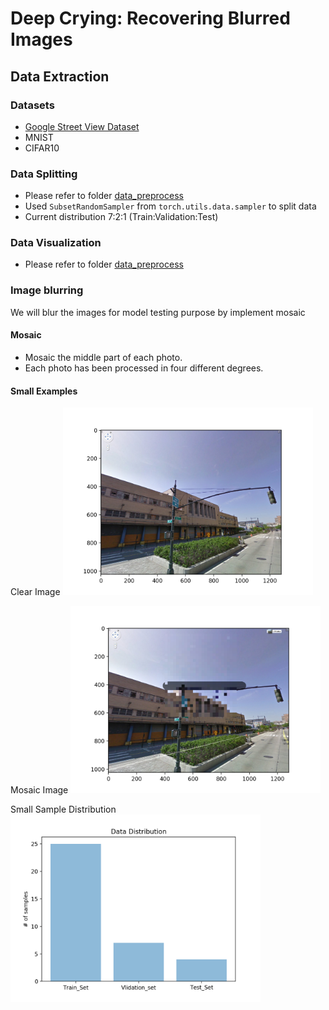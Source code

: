 # Deep Crying: Recovering Blurred Images

## Data Extraction

### Datasets
- [Google Street View Dataset](https://www.crcv.ucf.edu/projects/GMCP_Geolocalization/#Dataset)
- MNIST
- CIFAR10

### Data Splitting

- Please refer to folder [data_preprocess](data_preprocess)
- Used `SubsetRandomSampler` from `torch.utils.data.sampler` to split data
- Current distribution 7:2:1 (Train:Validation:Test)

### Data Visualization

- Please refer to folder [data_preprocess](data_preprocess)


### Image blurring
 We will blur the images for model testing purpose by implement mosaic
 
#### Mosaic
- Mosaic the middle part of each photo.
- Each photo has been processed in four different degrees.

#### Small Examples

Clear Image
<img src="imgs/clear_demo1.png " alt="clear_demo" width="400"/>

Mosaic Image
<img src="imgs/mosaic_demo1.png " alt="clear_demo" width="400"/>

Small Sample Distribution
<img src="imgs/data_distribution_demo.png " alt="mosaic_demo" width="400"/>


